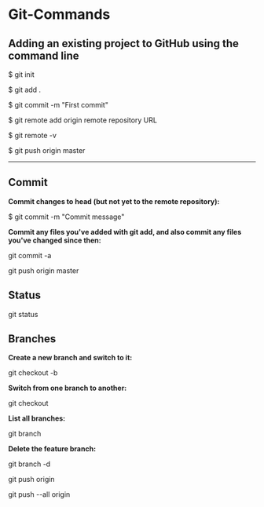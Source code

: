 # Git-Commands

## Adding an existing project to GitHub using the command line

$ git init

$ git add .

$ git commit -m "First commit"

$ git remote add origin remote repository URL

$ git remote -v

$ git push origin master

--------------------------------------------------------

## Commit

**Commit changes to head (but not yet to the remote repository):**

$ git commit -m "Commit message"

**Commit any files you've added with git add, and also commit any files you've changed since then:**

git commit -a

git push origin master

## Status

git status

## Branches

**Create a new branch and switch to it:**

git checkout -b <branchname>
  
  
**Switch from one branch to another:**

git checkout <branchname>
  
  
**List all branches:**

git branch


**Delete the feature branch:**

git branch -d <branchname>

git push origin <branchname>
  
git push --all origin
